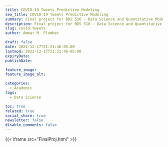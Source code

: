 ```yaml
---
title: COVID-19 Tweets Predictive Modeling
seo_title: COVID-19 Tweets Predictive Modeling
summary: Final project for BDS 516 - Data Science and Quantitative Modeling, a graduate course taught by Alex Shpenev at Penn.
description: Final project for BDS 516 - Data Science and Quantitative Modeling, a graduate course taught by Alex Shpenev at Penn.
slug: covid-tweets
author: Ammar M. Plumber

draft: false
date: 2021-12-17T21:21:46-05:00
lastmod: 2021-12-17T21:21:46-05:00
expiryDate: 
publishDate: 

feature_image: 
feature_image_alt: 

categories:
  - Academic
tags:
  - Data Science

toc: true
related: true
social_share: true
newsletter: false
disable_comments: false
---
```


{{< iframe src="FinalProj.html" >}}